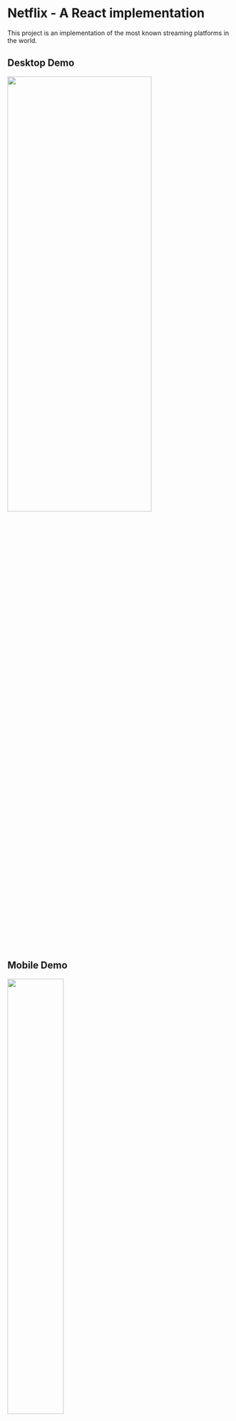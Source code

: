 # Netflix - A React implementation

This project is an implementation of the most known streaming platforms in the world.

## Desktop Demo

<img src="resources/netflix_desktop.gif" height="50%" width="80%"/>

## Mobile Demo

<img src="resources/netflix_mobile.gif" height="50%" width="50%"/>

## Technologies

* React 16.9 with Hooks (Typescript based)
* Redux
* React Router
* Sass
* React app rewired (+ webpack override)

## Dependencies

This project dependends on my other repository ([Golang media provider](https://github.com/thealmarques/golang-media-server-provider)) to serve media files in order to reproduce videos.


## Installation

Clone this repository into your local PC and run

```node
npm install
```

## Usage

To run the application just run the following command
```node
npm start
```

## Todo

[] Reimplement carousel using Grid layout
[] Use BEM Methodology in Sass

## Contributing
Pull requests are welcome. For major changes, please open an issue first to discuss what you would like to change.

## License
[MIT](https://choosealicense.com/licenses/mit/)
